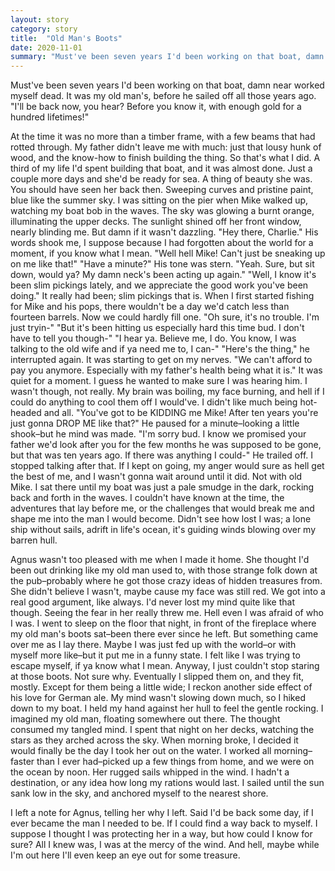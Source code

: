 ```yaml
---
layout: story
category: story
title:  "Old Man's Boots"
date: 2020-11-01
summary: "Must've been seven years I'd been working on that boat, damn near worked myself dead. It was my old man's, before he sailed off all those years ago. \"I'll be back now, you hear? Before you know it, with enough gold for a hundred lifetimes!\""
---
```


Must've been seven years I'd been working on that boat, damn near worked myself dead. It was my old man's, before he sailed off all those years ago. "I'll be back now, you hear? Before you know it, with enough gold for a hundred lifetimes!"

At the time it was no more than a timber frame, with a few beams that had rotted through. My father didn't leave me with much: just that lousy hunk of wood, and the know-how to finish building the thing. So that's what I did.
	A third of my life I'd spent building that boat, and it was almost done. Just a couple more days and she'd be ready for sea. A thing of beauty she was. You should have seen her back then. Sweeping curves and pristine paint, blue like the summer sky.
	I was sitting on the pier when Mike walked up, watching my boat bob in the waves. The sky was glowing a burnt orange, illuminating the upper decks. The sunlight shined off her front window, nearly blinding me. But damn if it wasn't dazzling.
	"Hey there, Charlie." His words shook me, I suppose because I had forgotten about the world for a moment, if you know what I mean.
	"Well hell Mike! Can't just be sneaking up on me like that!"
	"Have a minute?" His tone was stern.
	"Yeah. Sure, but sit down, would ya? My damn neck's been acting up again."
	"Well, I know it's been slim pickings lately, and we appreciate the good work you've been doing."
	It really had been; slim pickings that is. When I first started fishing for Mike and his pops, there wouldn't be a day we'd catch less than fourteen barrels. Now we could hardly fill one.
	"Oh sure, it's no trouble. I'm just tryin-"
	"But it's been hitting us especially hard this time bud. I don't have to tell you though-"
	"I hear ya. Believe me, I do. You know, I was talking to the old wife and if ya need me to, I can-"
	"Here's the thing," he interrupted again. It was starting to get on my nerves. "We can't afford to pay you anymore. Especially with my father's health being what it is."
	It was quiet for a moment. I guess he wanted to make sure I was hearing him. I wasn't though, not really. My brain was boiling, my face burning, and hell if I could do anything to cool them off I would've. I didn't like much being hot-headed and all.
	"You've got to be KIDDING me Mike! After ten years you're just gonna DROP ME like that?"
	He paused for a minute–looking a little shook–but he mind was made. "I'm sorry bud. I know we promised your father we'd look after you for the few months he was supposed to be gone, but that was ten years ago. If there was anything I could-" He trailed off.
	I stopped talking after that. If I kept on going, my anger would sure as hell get the best of me, and I wasn't gonna wait around until it did. Not with old Mike.
	I sat there until my boat was just a pale smudge in the dark, rocking back and forth in the waves.
	I couldn't have known at the time, the adventures that lay before me, or the challenges that would break me and shape me into the man I would become. Didn't see how lost I was; a lone ship without sails, adrift in life's ocean, it's guiding winds blowing over my barren hull.

Agnus wasn't too pleased with me when I made it home. She thought I'd been out drinking like my old man used to, with those strange folk down at the pub–probably where he got those crazy ideas of hidden treasures from. She didn't believe I wasn't, maybe cause my face was still red.
	We got into a real good argument, like always. I'd never lost my mind quite like that though. Seeing the fear in her really threw me. Hell even I was afraid of who I was.
	I went to sleep on the floor that night, in front of the fireplace where my old man's boots sat–been there ever since he left. But something came over me as I lay there. Maybe I was just fed up with the world–or with myself more like–but it put me in a funny state. I felt like I was trying to escape myself, if ya know what I mean. Anyway, I just couldn't stop staring at those boots. Not sure why.
	Eventually I slipped them on, and they fit, mostly. Except for them being a little wide; I reckon another side effect of his love for German ale.
	My mind wasn't slowing down much, so I hiked down to my boat. I held my hand against her hull to feel the gentle rocking. I imagined my old man, floating somewhere out there. The thought consumed my tangled mind. I spent that night on her decks, watching the stars as they arched across the sky.
	When morning broke, I decided it would finally be the day I took her out on the water. I worked all morning–faster than I ever had–picked up a few things from home, and we were on the ocean by noon. Her rugged sails whipped in the wind. I hadn't a destination, or any idea how long my rations would last. I sailed until the sun sank low in the sky, and anchored myself to the nearest shore.

I left a note for Agnus, telling her why I left. Said I'd be back some day, if I ever became the man I needed to be. If I could find a way back to myself. I suppose I thought I was protecting her in a way, but how could I know for sure? All I knew was, I was at the mercy of the wind.
	And hell, maybe while I'm out here I'll even keep an eye out for some treasure.

